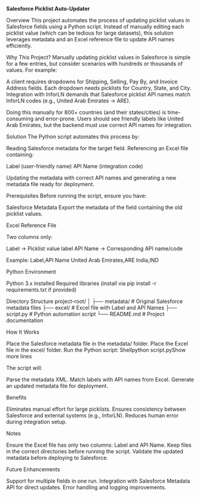 **Salesforce Picklist Auto-Updater**



Overview
This project automates the process of updating picklist values in Salesforce fields using a Python script. Instead of manually editing each picklist value (which can be tedious for large datasets), this solution leverages metadata and an Excel reference file to update API names efficiently.

Why This Project?
Manually updating picklist values in Salesforce is simple for a few entries, but consider scenarios with hundreds or thousands of values. For example:

A client requires dropdowns for Shipping, Selling, Pay By, and Invoice Address fields.
Each dropdown needs picklists for Country, State, and City.
Integration with InforLN demands that Salesforce picklist API names match InforLN codes (e.g., United Arab Emirates → ARE).

Doing this manually for 800+ countries (and their states/cities) is time-consuming and error-prone. Users should see friendly labels like United Arab Emirates, but the backend must use correct API names for integration.

Solution
The Python script automates this process by:

Reading Salesforce metadata for the target field.
Referencing an Excel file containing:

Label (user-friendly name)
API Name (integration code)


Updating the metadata with correct API names and generating a new metadata file ready for deployment.


Prerequisites
Before running the script, ensure you have:


Salesforce Metadata
Export the metadata of the field containing the old picklist values.


Excel Reference File

Two columns only:

Label → Picklist value label
API Name → Corresponding API name/code


Example:
Label,API Name
United Arab Emirates,ARE
India,IND





Python Environment

Python 3.x installed
Required libraries (install via pip install -r requirements.txt if provided)




Directory Structure
project-root/
│
├── metadata/          # Original Salesforce metadata files
├── excel/             # Excel file with Label and API Names
├── script.py          # Python automation script
└── README.md          # Project documentation


How It Works

Place the Salesforce metadata file in the metadata/ folder.
Place the Excel file in the excel/ folder.
Run the Python script:
Shellpython script.pyShow more lines

The script will:

Parse the metadata XML.
Match labels with API names from Excel.
Generate an updated metadata file for deployment.




Benefits

Eliminates manual effort for large picklists.
Ensures consistency between Salesforce and external systems (e.g., InforLN).
Reduces human error during integration setup.


Notes

Ensure the Excel file has only two columns: Label and API Name.
Keep files in the correct directories before running the script.
Validate the updated metadata before deploying to Salesforce.


Future Enhancements

Support for multiple fields in one run.
Integration with Salesforce Metadata API for direct updates.
Error handling and logging improvements.
